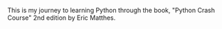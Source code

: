 This is my journey to learning Python through the book, "Python Crash Course" 2nd edition by Eric Matthes.
